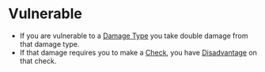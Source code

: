 # Vulnerable

- If you are vulnerable to a [Damage Type](../Damage%20Types/!Damage%20Types.md) you take double damage from that damage type.
- If that damage requires you to make a [Check](../Game%20Procedures/Check.md), you have [Disadvantage](../Game%20Procedures/Dice%20Rolls/Disadvantage.md) on that check.